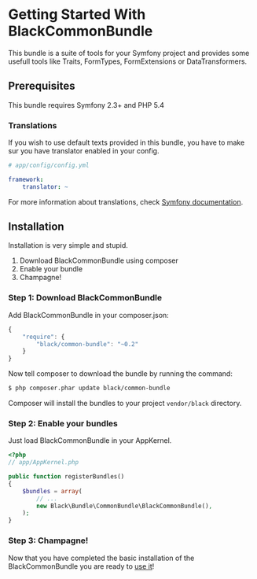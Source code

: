 Getting Started With BlackCommonBundle
======================================

This bundle is a suite of tools for your Symfony project and provides some usefull tools like Traits,
FormTypes, FormExtensions or DataTransformers.

## Prerequisites

This bundle requires Symfony 2.3+ and PHP 5.4

### Translations

If you wish to use default texts provided in this bundle, you have to make sur you have translator enabled in your
config.

``` yaml
# app/config/config.yml

framework:
    translator: ~
```

For more information about translations, check
[Symfony documentation](http://symfony.com/doc/current/book/translation.html).


## Installation

Installation is very simple and stupid.

1. Download BlackCommonBundle using composer
2. Enable your bundle
3. Champagne!

### Step 1: Download BlackCommonBundle

Add BlackCommonBundle in your composer.json:

``` js
{
    "require": {
        "black/common-bundle": "~0.2"
    }
}
```

Now tell composer to download the bundle by running the command:

``` bash
$ php composer.phar update black/common-bundle
```

Composer will install the bundles to your project `vendor/black` directory.

### Step 2: Enable your bundles


Just load BlackCommonBundle in your AppKernel.

``` php
<?php
// app/AppKernel.php

public function registerBundles()
{
    $bundles = array(
        // ...
        new Black\Bundle\CommonBundle\BlackCommonBundle(),
    );
}
```

### Step 3: Champagne!

Now that you have completed the basic installation of the BlackCommonBundle you are ready
to [use it](use.md)!



